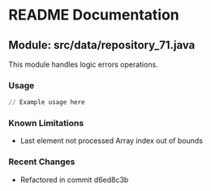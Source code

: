 # README Documentation

## Module: src/data/repository_71.java

This module handles logic errors operations.

### Usage

```python
// Example usage here
```

### Known Limitations

- Last element not processed Array index out of bounds

### Recent Changes

- Refactored in commit d6ed8c3b
